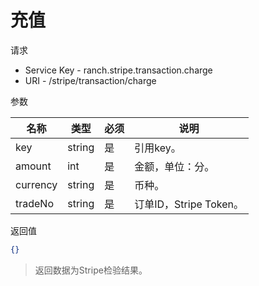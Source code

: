 # 充值

请求
- Service Key - ranch.stripe.transaction.charge
- URI - /stripe/transaction/charge

参数

|名称|类型|必须|说明|
|---|---|---|---|
|key|string|是|引用key。|
|amount|int|是|金额，单位：分。|
|currency|string|是|币种。|
|tradeNo|string|是|订单ID，Stripe Token。|

返回值
```json
{}
```

> 返回数据为Stripe检验结果。
